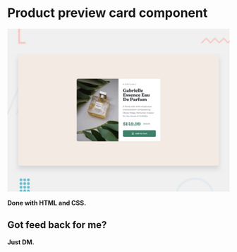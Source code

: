 # Product preview card component

![Design preview for the Product preview card component coding challenge](./design/desktop-preview.jpg)

**Done with HTML and CSS.**

## Got feed back for me?

**Just DM.**